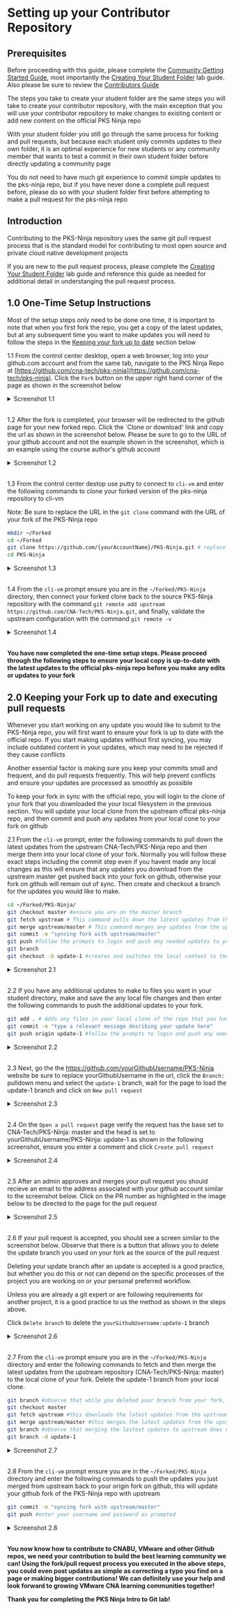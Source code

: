 # Setting up your Contributor Repository

## Prerequisites

Before proceeding with this guide, please complete the [Community Getting Started Guide](https://github.com/CNA-Tech/PKS-Ninja/tree/master/Courses/GettingStarted-GS3861), most importantly the [Creating Your Student Folder](https://github.com/CNA-Tech/PKS-Ninja/tree/master/LabGuides/CreateStudentFolder-SF6361) lab guide. Also please be sure to review the [Contributors Guide](https://github.com/CNA-Tech/PKS-Ninja/tree/master/Courses/ContributorsGuide-CG2415)

The steps you take to create your student folder are the same steps you will take to create your contributor repository, with the main exception that you will use your contributor repository to make changes to existing content or add new content on the official PKS Ninja repo

With your student folder you still go through the same process for forking and pull requests, but because each student only commits updates to their own folder, it is an optimal experience for new students or any community member that wants to test a commit in their own student folder before directly updating a community page

You do not need to have much git experience to commit simple updates to the pks-ninja repo, but if you have never done a complete pull request before, please do so with your student folder first before attempting to make a pull request for the pks-ninja repo

## Introduction

Contributing to the PKS-Ninja repository uses the same git pull request process that is the standard model for contributing to most open source and private cloud native development projects

If you are new to the pull request process, please complete the [Creating Your Student Folder](https://github.com/CNA-Tech/PKS-Ninja/tree/master/LabGuides/CreateStudentFolder-SF6361) lab guide and reference this guide as needed for additional detail in understanging the pull request process.

## 1.0 One-Time Setup Instructions

Most of the setup steps only need to be done one time, it is important to note that when you first fork the repo, you get a copy of the latest updates, but at any subsequent time you want to make updates you will need to follow the steps in the [Keeping your fork up to date](#20-keeping-your-fork-up-to-date-and-executing-pull-requests) section below

1.1 From the control center desktop, open a web browser, log into your github.com account and from the same tab, navigate to the PKS Ninja Repo at [https://github.com/cna-tech/pks-ninja](https://github.com/cna-tech/pks-ninja). Click the `Fork` button on the upper right hand corner of the page as shown in the screenshot below

<details><summary>Screenshot 1.1</summary>
<img src="Images/2018-11-14-11-26-54.png">
</details>
<br/>

1.2 After the fork is completed, your browser will be redirected to the github page for your new forked repo. Click the `Clone or download' link and copy the url as shown in the screenshot below. Please be sure to go to the URL of your github account and not the example shown in the screenshot, which is an example using the course author's github account

<details><summary>Screenshot 1.2</summary>
<img src="Images/2018-11-14-11-33-50.png">
</details>
<br/>

1.3 From the control center destop use putty to connect to `cli-vm` and enter the following commands to clone your forked version of the pks-ninja repository to cli-vm

Note: Be sure to replace the URL in the `git clone` command with the URL of your fork of the PKS-Ninja repo

```bash
mkdir ~/Forked
cd ~/Forked
git clone https://github.com/{yourAccountName}/PKS-Ninja.git # replace this url with the url to your fork of the PKS-Ninja repo
cd PKS-Ninja
```

<details><summary>Screenshot 1.3</summary>
<img src="Images/2018-11-14-11-42-45.png">
<img src="Images/2018-11-14-11-43-13.png">
</details>
<br/>

1.4 From the `cli-vm` prompt ensure you are in the `~/Forked/PKS-Ninja` directory, then connect your forked clone back to the source PKS-Ninja repository with the command `git remote add upstream https://github.com/CNA-Tech/PKS-Ninja.git`, and finally, validate the upstream configuration with the command `git remote -v`

<details><summary>Screenshot 1.4</summary>
<img src="Images/2018-11-14-11-56-55.png">
</details>
<br/>

**You have now completed the one-time setup steps. Please proceed through the following steps to ensure your local copy is up-to-date with the latest updates to the official pks-ninja repo before you make any edits or updates to your fork**

## 2.0 Keeping your Fork up to date and executing pull requests

Whenever you start working on any update you would like to submit to the PKS-Ninja repo, you will first want to ensure your fork is up to date with the official repo. If you start making updates without first syncing, you may include outdated content in your updates, which may need to be rejected if they cause conflicts

Another essential factor is making sure you keep your commits small and frequent, and do pull requests frequently. This will help prevent conflicts and ensure your updates are processed as smoothly as possible

To keep your fork in sync with the official repo, you will login to the clone of your fork that you downloaded the your local filesystem in the previous section. You will update your local clone from the upstream offical pks-ninja repo, and then commit and push any updates from your local cone to your fork on github

2.1 From the `cli-vm` prompt, enter the following commands to pull down the latest updates from the upstream CNA-Tech/PKS-Ninja repo and then merge them into your local clone of your fork. Normally you will follow these exact steps including the commit step even if you havent made any local changes as this will ensure that any updates you download from the upstream master get pushed back into your fork on github, otherwise your fork on github will remain out of sync. Then create and checkout a branch for the updates you would like to make.

```bash
cd ~/Forked/PKS-Ninja/
git checkout master #ensure you are on the master branch
git fetch upstream # This command pulls down the latest updates from the upstream repo
git merge upstream/master # This command merges any updates from the upstream repo into the master of your local clone of your fork
git commit -m "syncing fork with upstream/master"
git push #follow the prompts to login and push any needed updates to your fork
git branch
git checkout -b update-1 #creates and switches the local context to the update-1 branch
```

<details><summary>Screenshot 2.1</summary>
<img src="Images/2019-02-09-23-56-25.png">
<img src="Images/2019-02-09-23-57-12.png">
</details>
<br/>

2.2 If you have any additional updates to make to files you want in your student directory,  make and save the any local file changes and then enter the following commands to push the additional updates to your fork.

```bash
git add . # Adds any files in your local clone of the repo that you have updated to staging so they get commited in the following command
git commit -m "type a relevant message desribing your update here"
git push origin update-1 #follow the prompts to login and push any needed updates to your fork
```

<details><summary>Screenshot 2.2</summary>
<img src="Images/2019-02-10-00-03-46.png">
</details>
<br/>

2.3 Next, go the the https://github.com/yourGithubUsername/PKS-Ninja website be sure to replace yourGithubUsername in the url, click the `Branch:` pulldown menu and select the `update-1` branch, wait for the page to load the update-1 branch and click on `New pull request`

<details><summary>Screenshot 2.3</summary>
<img src="Images/2019-02-10-00-06-53.png">
</details>
<br/>

2.4 On the `Open a pull request` page verify the request has the base set to CNA-Tech/PKS-Ninja: master and the head is set to yourGithubUsername/PKS-Ninja: update-1 as shown in the following screenshot, ensure you enter a comment and click `Create pull request`

<details><summary>Screenshot 2.4</summary>
<img src="Images/2019-02-10-00-08-17.png">
</details>
<br/>

2.5 After an admin approves and merges your pull request you should recieve an email to the address associated with your github account similar to the screenshot below. Click on the PR number as highlighted in the image below to be directed to the page for the pull request

<details><summary>Screenshot 2.5</summary>
<img src="Images/2019-02-09-18-43-39.png">
</details>
<br/>

2.6 If your pull request is accepted, you should see a screen similar to the screenshot below. Observe that there is a button that allows you to delete the update branch you used on your fork as the source of the pull request

Deleting your update branch after an update is accepted is a good practice, but whether you do this or not can depend on the specific processes of the project you are working on or your personal preferred workflow.

Unless you are already a git expert or are following requirements for another project, it is a good practice to us the method as shown in the steps above.

Click `Delete branch` to delete the `yourGithubUsername:update-1` branch

<details><summary>Screenshot 2.6</summary>
<img src="Images/2019-02-10-00-10-06.png">
</details>
<br/>

2.7 From the `cli-vm` prompt ensure you are in the `~/Forked/PKS-Ninja` directory and enter the following commands to fetch and then merge the latest updates from the upstream repository (CNA-Tech/PKS-Ninja: master) to the local clone of your fork. Delete the update-1 branch from your local clone.

```bash
git branch #observe that while you deleted your branch from your fork, it is still present in your local clone
git checkout master
git fetch upstream #this downloads the latest updates from the upstream but does not merge or apply them into your local branches
git merge upstream/master #this merges the latest updates from the upstream CNA-Tech/PKS-Ninja repo master branch into the master branch of your local clone to bring it up to date
git branch #observe that merging the lastest updates to upstream does not automatically delete your local branches
git branch -d update-1
```

<details><summary>Screenshot 2.7</summary>
<img src="Images/2019-02-10-00-12-32.png">
</details>
<br/>

2.8 From the `cli-vm` prompt ensure you are in the `~/Forked/PKS-Ninja` directory and enter the following commands to push the updates you just merged from upstream back to your origin fork on github, this will update your github fork of the PKS-Ninja repo with upstream

```bash
git commit -m "syncing fork with upstream/master"
git push #enter your username and password as prompted
```

<details><summary>Screenshot 2.8</summary>
<img src="Images/2019-02-10-00-15-48.png">
</details>
<br/>

**You now know how to contribute to CNABU, VMware and other Github repos, we need your contribution to build the best learning community we can! Using the fork/pull request process you executed in the above steps, you could even post updates as simple as correcting a typo you find on a page or making bigger contributions! We can definitely use your help and look forward to growing VMware CNA learning communities together!**

**Thank you for completing the PKS Ninja Intro to Git lab!**
